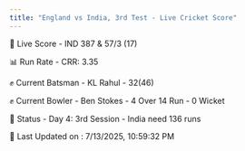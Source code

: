 ```yaml
---
title: "England vs India, 3rd Test - Live Cricket Score"
---
```


🔴 Live Score - IND 387 & 57/3 (17)  

📊 Run Rate - CRR: 3.35  

✊ Current Batsman - KL Rahul - 32(46)  

✊ Current Bowler - Ben Stokes - 4 Over 14 Run - 0 Wicket  

📑 Status - Day 4: 3rd Session - India need 136 runs

📝 Last Updated on : 7/13/2025, 10:59:32 PM  

